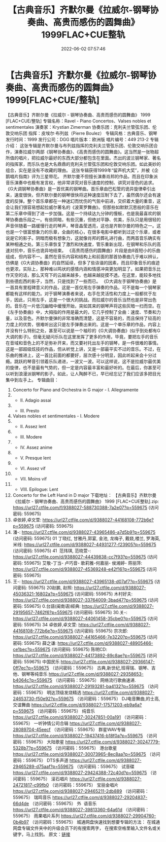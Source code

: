 ﻿---
title: 【古典音乐】齐默尔曼《拉威尔-钢琴协奏曲、高贵而感伤的圆舞曲》1999FLAC+CUE整轨
date: 2022-06-02 07:57:46
categories: 古典音乐、新世纪、纯音雅乐
tags: 纯音雅乐
---
# 【古典音乐】齐默尔曼《拉威尔-钢琴协奏曲、高贵而感伤的圆舞曲》1999[FLAC+CUE/整轨]

【古典音乐】齐默尔曼《拉威尔 -
钢琴协奏曲、高贵而感伤的圆舞曲》 1999 [FLAC+CUE/整轨]
专辑名称：Ravel - Piano
Concertos、Valses nobles et sentimentales
演奏家：Krystian
Zimerman
协奏乐团：克利夫兰管弦乐团、伦敦交响乐团
指挥：皮埃尔·布列兹（Pierre
Boulez）
专辑风格：古典音乐、钢琴
发行时间：1999
发行公司：DGG
唱片版本：欧洲版
唱片编号：449 213-2
专辑介绍：
这张专辑是齐默尔曼与布列兹指挥的克利夫兰管弦乐团、伦敦交响乐团合作，演奏拉威尔两部《钢琴协奏曲》、《高贵而感伤的圆舞曲》。这当然是一张物超所值的唱片，把拉威尔最好的东西大部分都包含在里面。杰出的波兰钢琴家、著名的指挥家，而乐队也是大名鼎鼎的克利夫兰管弦乐团和伦敦交响乐团。如此美妙的组合，实在是没有不收藏的理由。
这张专辑获得1999年“留声机大奖”，并被《企鹅唱片指南》评为三星带花。
齐默尔曼不但擅长演奏肖邦的作品，而且在印象派音乐演奏中也极有发言权，他非常讲究对音乐速度的控制、讲究对音色的追求。
《G大调钢琴协奏曲》是一首优美的钢琴曲。首乐章由巴松管的诡异旋律牵引出来，速度很快，但齐默尔曼的钢琴很快将这种速度压制下去了，虽然偶尔还会有速度的反弹。整个首乐章都在一种迷幻而忧伤的气氛中前进，交织着大量的重音，这会让我们很容易想起拉威尔著名的《波莱罗舞曲》。但那些如默默沉思般的音乐在第二乐章中得到了进一步加强。这是一个持续达九分钟的慢板，也是我最喜欢的钢琴协奏曲乐段之一。有些阴暗，有些沉重，但绝对平静、优美，乐队只是用很轻的声音伴随着一路缓慢行走的琴声，琴音晶莹透亮，这也是齐默尔曼的特色之一。这也是一个很富想象力的乐章，全曲的核心，在很多电影中都听到过这个乐章，或者说是它的影子。阴暗而极有想象力，这就像肖邦的葬礼进行曲，而两首音乐确实有某种相通之处。第三乐章恢复了激烈和快速度，管乐重新出现，在钢琴和乐队的高速对抗中，音乐也诡异地结束。
《高贵而感伤的圆舞曲》片段是由8首短小的乐曲组成，但内容不一。虽然在音乐内容和结构上和前面的那首协奏曲几乎难以辨认，仿佛是《G大调协奏曲》的自然延续，但多了些诙谐的因素，而且印象音乐的痕迹也更浓，实际上，那种难以鸣状的感情内涵和情感冲突更加明显了。如果把音乐比作天空的话，那么天穹下的云越来越多，也越来越捉摸不透。在这里，能较多地找到些德彪西的影子，当然，只是找到了一些而已。
《D大调左手钢琴协奏曲》是一首具有里程碑意义的作品，这是一首仅用左手弹奏的作品，可不是每一个钢琴家都能有这样的能力。对于钢琴演奏者来说，右手在灵活性和力度上一般都优于左手，因此，只用左手，这是一个很大的挑战。而拉威尔的音乐当然也是非常出色的。音乐在一片低沉幽暗中缓慢开始，突如其来的钢琴声将这些灰暗一扫而空。在《左手协奏曲》中，大拇指的作用是最大的，它几乎控制了全曲：速度、节奏和力量，以及音色。齐默尔曼弹的非常准确而清楚，这是不容易的，而且保持了较高的力度上的优势，很难听出这只是左手弹奏出来的。这是一个单乐章的作品，内容上并没有什么特别之处，甚至可以说是一个袖珍的《G大调协奏曲》(似乎到处都有G大调的影子)。但毫无疑问乐队在这里发挥了更多的作用，毕竟，要把左手的音乐在音域和音色上的不足弥补开来，而又要衬托出左手的钢琴，是一件很难的事情。这是一部超级炫技的作品，但从听觉上讲，又是一部最平实不过的音乐。不过，在乐曲的推进上，这一首比前面的都要好，层次感十分明显，因此听起来会十分过瘾。跳跃的琴音引领着乐队递进，一波又一波。可以这样说，这不是拉威尔最优美的旋律，也不是最有气势的，但一定是内容最丰富和最好听的。在最后，你甚至可以听到浪漫派钢琴的影子。如此，让人陶醉不已，早已经忘记了我们应该多把目光集中到左手上。
专辑曲目：
01. Concerto for Piano and
Orchestra in G major - I. Allegramente
02. - II. Adagio
assai
03. - III. Presto
04. Valses nobles et
sentimentales - I. Modere
05. - II. Assez
lent
06. - III. Modere
07. - IV. Assez
anime
08. - V. Presque
lent
09. - VI. Assez
vif
10. - VII. Moins
vif
11. - VIII. Epilogue:
Lent
12. Concerto for the Left Hand
in D major
下载地址：
【古典音乐】齐默尔曼《拉威尔 - 钢琴协奏曲、高贵而感伤的圆舞曲》 1999
[FLAC+CUE整轨].zip: https://url27.ctfile.com/f/9388027-588730388-7a2e07?p=559675
(访问密码: 559675)
34. 卓依婷,卓文萱: https://url27.ctfile.com/d/9388027-44168108-772b6e?p=559675
(访问密码: 559675)
20. 潘-: https://url27.ctfile.com/d/9388027-43965486-a7d5b9?p=559675
(访问密码: 559675)
01 丁晓红, 甘雅丹,郭宴, 金池, 龙梅子, 戴娆,楼兰, 罗海英,米线: https://url27.ctfile.com/d/9388027-44931277-f23905?p=559675
(访问密码: 559675)
41  范玮琪, 范晓萱-: https://url27.ctfile.com/d/9388027-44439838-cc7f93?p=559675
(访问密码: 559675)
艾敬-丁当- 卢巧音- 歌莉雅-何嘉丽- 侯湘婷- 蒋丽萍: https://url27.ctfile.com/d/9388027-45369248-e42f16?p=559675
(访问密码: 559675)
11. 王-: https://url27.ctfile.com/d/9388027-43965138-d07af7?p=559675
(访问密码: 559675)
20赵鹏, 赵照: https://url27.ctfile.com/d/9388027-45036321-16802a?p=559675
(访问密码: 559675)
木村好夫: https://url27.ctfile.com/d/9388027-33764009-3bad47?p=559675
(访问密码: 559675)
0.台語(闽南语)經典: https://url27.ctfile.com/d/9388027-29195657-7462f6?p=559675
(访问密码: 559675)
30.关-: https://url27.ctfile.com/d/9388027-44061458-35cbe0?p=559675
(访问密码: 559675)
34 卓依婷,卓文萱: https://url27.ctfile.com/d/9388027-44168108-772b6e?p=559675
(访问密码: 559675)
宗次郎: https://url27.ctfile.com/d/9388027-44165466-7e3220?p=559675
(访问密码: 559675)
薛之谦: https://url27.ctfile.com/d/9388027-48905466-ce1bec?p=559675
(访问密码: 559675)
陈明CD: https://url27.ctfile.com/d/9388027-44173892-89c8ae?p=559675
(访问密码: 559675)
中国民乐
https://url27.ctfile.com/d/9388027-29366147-0ff7ec?p=559675
（访问密码：559675）
古典,新世纪,班得瑞、钢琴、吉他、钢琴等纯音乐
https://url27.ctfile.com/d/9388027-29358653-b4064c?p=559675
（访问密码：559675）
网络流行歌曲速递.
https://url27.ctfile.com/d/9388027-29193281-ba4132?p=559675
（访问密码：559675）
明达顶级发烧精选
https://url27.ctfile.com/d/9388027-24653730-f50e92?p=559675
（访问密码：559675）
DJ电音舞曲,的士高, 交谊舞曲
https://url27.ctfile.com/d/9388027-17571203-eb9a6a?p=559675
（访问密码：559675）
纯音乐
https://url27.ctfile.com/d/9388027-30247851-00a191
（访问密码：559675）
一听钟情公司合辑
https://url27.ctfile.com/d/9388027-28089704-45eecf
（访问密码：559675）
群星WAV专辑
https://url27.ctfile.com/d/9388027-19437416-b18f0a?p=559675
（访问密码：559675）
大陆歌星
https://url27.ctfile.com/d/9388027-30247779-5328b7?p=559675
（访问密码：559675）
港台歌星
https://url27.ctfile.com/d/9388027-30073965-8ec8aa?p=559675
（访问密码：559675）
DTS多声道
https://url27.ctfile.com/d/9388027-29465289-d75aaf?p=559675
（访问密码：559675）
试音碟
https://url27.ctfile.com/d/9388027-29424388-72c40d?p=559675
（访问密码：559675）
滚石唱片
https://url27.ctfile.com/d/9388027-24721817-c99fb0
（访问密码：559675）
宝丽金唱片
https://url27.ctfile.com/d/9388027-29465211-2db889
（访问密码：559675）
瑞鸣音乐
https://url27.ctfile.com/d/9388027-29204837-66d4de
（访问密码：559675）
外  语音乐
https://url27.ctfile.com/d/9388027-39813360-64a61d
（访问密码：559675）
雨果唱片系列
https://url27.ctfile.com/d/9388027-29904760-0b4b97
（访问密码：559675）
城通网盘快速找到想要专辑的方法：
在城通网盘专辑文件夹中的升级会员下的有搜索两字，
在搜索空格里输入文件名或关键字，马上找到。
原文：[链接](https://blog.sina.com.cn/s/blog_1647c7e7601030xls.html)